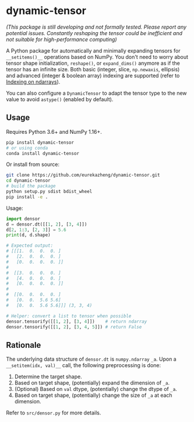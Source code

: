 # dynamic-tensor

_(This package is still developing and not formally tested. Please report any potential issues. Constantly reshaping the tensor could be inefficient and not suitable for high-performance computing)_

A Python package for automatically and minimally expanding tensors for `__setitems()__` operations based on NumPy. You don't need to worry about tensor shape initialization, `reshape()`, or `expand_dims()` anymore as if the tensor has an infinite size. Both basic (integer, slice, `np.newaxis`, ellipsis) and advanced (integer & boolean array) indexing are supported (refer to [Indexing on ndarrays](https://numpy.org/doc/stable/user/basics.indexing.html#)). 

You can also configure a `DynamicTensor` to adapt the tensor type to the new value to avoid `astype()` (enabled by default).

## Usage

Requires Python 3.6+ and NumPy 1.16+.

```bash
pip install dynamic-tensor
# or using conda
conda install dynamic-tensor
```

Or install from source:

```bash
git clone https://github.com/eurekazheng/dynamic-tensor.git
cd dynamic-tensor
# build the package
python setup.py sdist bdist_wheel
pip install -e .
```

Usage:

```python
import densor
d = densor.dt([[1, 2], [3, 4]])
d[2, 1:3, [2, 3]] = 5.6
print(d, d.shape)

# Expected output:
# [[[1.  0.  0.  0. ]
#   [2.  0.  0.  0. ]
#   [0.  0.  0.  0. ]]
# 
#  [[3.  0.  0.  0. ]
#   [4.  0.  0.  0. ]
#   [0.  0.  0.  0. ]]
# 
#  [[0.  0.  0.  0. ]
#   [0.  0.  5.6 5.6]
#   [0.  0.  5.6 5.6]]] (3, 3, 4)

# Helper: convert a list to tensor when possible
densor.tensorify([[1, 2], [3, 4]])    # return ndarray
densor.tensorify([[1, 2], [3, 4, 5]]) # return False
```

## Rationale

The underlying data structure of `densor.dt` is `numpy.ndarray` `_a`. Upon a `__setitem(idx, val)__` call, the following preprocessing is done:

1. Determine the target shape.
2. Based on target shape, (potentially) expand the dimension of `_a`.
3. (Optional) Based on `val` dtype, (potentially) change the dtype of `_a`.
4. Based on target shape, (potentially) change the size of `_a` at each dimension.

Refer to `src/densor.py` for more details.